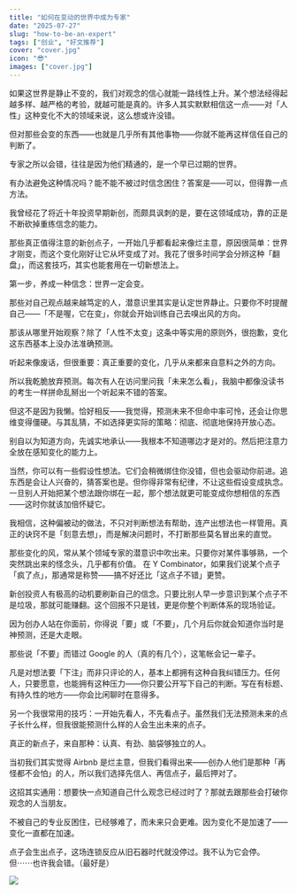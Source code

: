 ```yaml
---
title: "如何在变动的世界中成为专家"
date: "2025-07-27"
slug: "how-to-be-an-expert"
tags: ["创业", "好文推荐"]
cover: "cover.jpg"
icon: "😎"
images: ["cover.jpg"]
---
```

如果这世界是静止不变的，我们对观念的信心就能一路线性上升。某个想法经得起越多样、越严格的考验，就越可能是真的。许多人其实默默相信这一点——对「人性」这种变化不大的领域来说，这么想或许没错。



但对那些会变的东西——也就是几乎所有其他事物——你就不能再这样信任自己的判断了。



专家之所以会错，往往是因为他们精通的，是一个早已过期的世界。



有办法避免这种情况吗？能不能不被过时信念困住？答案是——可以，但得靠一点方法。



我曾经花了将近十年投资早期新创，而颇具讽刺的是，要在这领域成功，靠的正是不断砍掉重练信念的能力。



那些真正值得注意的新创点子，一开始几乎都看起来像烂主意，原因很简单：世界才刚变，而这个变化刚好让它从坏变成了对。我花了很多时间学会分辨这种「翻盘」，而这套技巧，其实也能套用在一切新想法上。



第一步，养成一种信念：世界一定会变。



那些对自己观点越来越笃定的人，潜意识里其实是认定世界静止。只要你不时提醒自己——「不是喔，它在变」，你就会开始训练自己去嗅出风的方向。



那该从哪里开始观察？除了「人性不太变」这条中等实用的原则外，很抱歉，变化这东西基本上没办法准确预测。



听起来像废话，但很重要：真正重要的变化，几乎从来都来自意料之外的方向。



所以我乾脆放弃预测。每次有人在访问里问我「未来怎么看」，我脑中都像没读书的考生一样拼命乱掰出一个听起来不错的答案。



但这不是因为我懒。恰好相反——我觉得，预测未来不但命中率可怜，还会让你思维变得僵硬。与其乱猜，不如选择更实际的策略：彻底、彻底地保持开放心态。



别自以为知道方向，先诚实地承认——我根本不知道哪边才是对的。然后把注意力全放在感知变化的能力上。



当然，你可以有一些假设性想法。它们会稍微绑住你没错，但也会驱动你前进。追东西是会让人兴奋的，猜答案也是。但你得非常有纪律，不让这些假设变成执念。
一旦别人开始把某个想法跟你绑在一起，那个想法就更可能变成你想相信的东西——这时你就该加倍怀疑它。



我相信，这种偏被动的做法，不只对判断想法有帮助，连产出想法也一样管用。真正的诀窍不是「刻意去想」，而是解决问题时，不打断那些莫名冒出来的直觉。



那些变化的风，常从某个领域专家的潜意识中吹出来。只要你对某件事够熟，一个突然跳出来的怪念头，几乎都有价值。
在 Y Combinator，如果我们说某个点子「疯了点」，那通常是称赞——搞不好还比「这点子不错」更赞。



新创投资人有极高的动机要刷新自己的信念。只要比别人早一步意识到某个点子不是垃圾，那就可能赚翻。这个回报不只是钱，更是你整个判断体系的现场验证。



因为创办人站在你面前，你得说「要」或「不要」，几个月后你就会知道你当时是神预测，还是大走眼。



那些说「不要」而错过 Google 的人（真的有几个），这笔帐会记一辈子。



凡是对想法要「下注」而非只评论的人，基本上都拥有这种自我纠错压力。任何人，只要愿意，也能拥有这种压力——你只要公开写下自己的判断。写在有标题、有持久性的地方——你会比闲聊时在意得多。



另一个我很常用的技巧：一开始先看人，不先看点子。虽然我们无法预测未来的点子长什么样，但我很能预测什么样的人会生出未来的点子。



真正的新点子，来自那种：认真、有劲、脑袋够独立的人。



当初我们其实觉得 Airbnb 是烂主意，但我们看得出来——创办人他们是那种「再怪都不会怕」的人，所以我们选择先信人、再信点子，最后押对了。



这招其实通用：想要快一点知道自己什么观念已经过时了？那就去跟那些会打破你观念的人当朋友。



不被自己的专业反困住，已经够难了，而未来只会更难。因为变化不是加速了——变化一直都在加速。



点子会生出点子，这场连锁反应从旧石器时代就没停过。我不认为它会停。
但⋯⋯也许我会错。（最好是）




![](https://prod-files-secure.s3.us-west-2.amazonaws.com/112d0858-5090-4d34-a606-b75eb8d65fd2/46476355-9cf3-4e99-9b7a-3531bc426380/1000202064.png?X-Amz-Algorithm=AWS4-HMAC-SHA256&X-Amz-Content-Sha256=UNSIGNED-PAYLOAD&X-Amz-Credential=ASIAZI2LB4663B734VQC%2F20250731%2Fus-west-2%2Fs3%2Faws4_request&X-Amz-Date=20250731T041216Z&X-Amz-Expires=3600&X-Amz-Security-Token=IQoJb3JpZ2luX2VjEKL%2F%2F%2F%2F%2F%2F%2F%2F%2F%2FwEaCXVzLXdlc3QtMiJHMEUCIQCpAIqWWzzitmr3yeyc1NxemCCp8G1DoBPNIJjSksXPuwIgLXXBaaT5yj91MY9JvTf5HGcUHQEXoMbNCRoUuPzV9BYqiAQIy%2F%2F%2F%2F%2F%2F%2F%2F%2F%2F%2FARAAGgw2Mzc0MjMxODM4MDUiDICXBmh%2F59pt7jXXNSrcA7pwMKvFqWjfNuNgU%2BKnQHepb5PMDEMGijw%2BXdpnVLjpXy9Wg4arI9ZUPbBi1UaLxHF41uN3sFdDUn4%2Fqaz7UXoq9VwmrBTHQsA8OpLRTGnIu6%2FK64muDiaspMtsRA7CRo73XxvxCxccSwLg5%2BFtZb7VegMCso6NL7U7NDCgXYxTc2V3PrcHbRwjsn2G%2F6IwqUGivW7Fy2pi%2B1RjuMfcV9T5TNy%2FGc4ZHqzzrXcT%2FNwehVUuIUfQR87b0df68KihePytGMtghqfLRb%2F8T%2FhAnumazz%2FFdKm0E5wkX%2BBi7iJwsFWRgphV5C%2FAUmo5kbDI1goFs1RvFvUYMAifL3rG%2F%2BXvBSAY3YGesKqopDuxtIpVqistn2IaFlqJ7IhVEj2sDZEEUbShciVbl%2B7yT9pglFD4e0uxzRV8sKU5xUC2uYKYvpNddN7BIUIX1IJ7cLgjCOKpofk06gjqOA%2FgD%2BZ1%2FdETRXb8OBY%2BHePT7goIdSsuFAAT7TXM2QlYjP%2BaqvQ%2B%2FgL1JYbIUT15edlVHJ98I35iqhvOxEtRMcjKX5Rlt6g9MpLFmtYXNavA1zISqGcsGcIymjmdlQcJxznP8l11AuNvECuSuZ5jJ1iengZY7IVMwA3cAgxnHDFOqyrBMOuOq8QGOqUBEKFILsi6JiFKIA8QlwfHgo0cHhvyqwyM%2F49oDpvqoW8T%2B8yA8GcB3C88X7J%2BzjKZz6Xx8M502I%2BKT81mjcXxKYbcdEXzVXz1U%2Fw3vyIs3t7DEvB2QJDgMOasEfyMhsvItpOCZclyui84haO0zdQbJvsjDre6yjCzhjhIYoxHiPbcbG%2B%2FkymP%2FhN10Xr3D829tSO1qcrNpgoOUZsJL2UhyvqovtSj&X-Amz-Signature=44c3ac270e5ea44fdebf54e99224222d4e0a8bdbd18ab163f768c5b6112f3bb4&X-Amz-SignedHeaders=host&x-amz-checksum-mode=ENABLED&x-id=GetObject)

